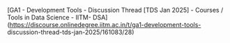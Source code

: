[GA1 - Development Tools - Discussion Thread [TDS Jan 2025] - Courses / Tools
in Data Science - IITM-
DSA](https://discourse.onlinedegree.iitm.ac.in/t/ga1-development-tools-
discussion-thread-tds-jan-2025/161083/28)